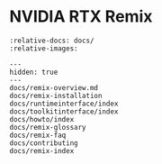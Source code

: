 # NVIDIA RTX Remix

```{include} ./docs/remix-overview.md
:relative-docs: docs/
:relative-images:
```

```{toctree}
---
hidden: true
---
docs/remix-overview.md
docs/remix-installation
docs/runtimeinterface/index
docs/toolkitinterface/index
docs/howto/index
docs/remix-glossary
docs/remix-faq
docs/contributing
docs/remix-index
```

